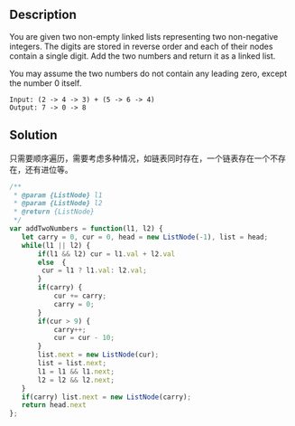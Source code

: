 ## Description

You are given two non-empty linked lists representing two non-negative integers. The digits are stored in reverse order and each of their nodes contain a single digit. Add the two numbers and return it as a linked list.

You may assume the two numbers do not contain any leading zero, except the number 0 itself.


```
Input: (2 -> 4 -> 3) + (5 -> 6 -> 4)
Output: 7 -> 0 -> 8
```

## Solution
只需要顺序遍历，需要考虑多种情况，如链表同时存在，一个链表存在一个不存在，还有进位等。

```js
/**
 * @param {ListNode} l1
 * @param {ListNode} l2
 * @return {ListNode}
 */
var addTwoNumbers = function(l1, l2) {
   let carry = 0, cur = 0, head = new ListNode(-1), list = head;
   while(l1 || l2) {
       if(l1 && l2) cur = l1.val + l2.val
       else  {
        cur = l1 ? l1.val: l2.val;
       }
       if(carry) {
           cur += carry;
           carry = 0;
       }
       if(cur > 9) {
           carry++;
           cur = cur - 10;
       }
       list.next = new ListNode(cur);
       list = list.next;
       l1 = l1 && l1.next;
       l2 = l2 && l2.next;
   }
   if(carry) list.next = new ListNode(carry);
   return head.next
};
```
